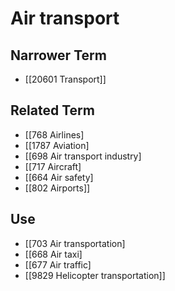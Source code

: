 # Air transport  

## Narrower Term

- [[20601 Transport]]  

## Related Term

- [[768 Airlines]
- [[1787 Aviation]
- [[698 Air transport industry]
- [[717 Aircraft]
- [[664 Air safety]
- [[802 Airports]]  

## Use

- [[703 Air transportation]
- [[668 Air taxi]
- [[677 Air traffic]
- [[9829 Helicopter transportation]]  

